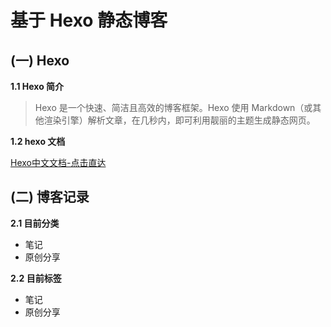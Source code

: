 # 基于 Hexo 静态博客

## (一) Hexo

**1.1 Hexo 简介**
> Hexo 是一个快速、简洁且高效的博客框架。Hexo 使用 Markdown（或其他渲染引擎）解析文章，在几秒内，即可利用靓丽的主题生成静态网页。

**1.2 hexo 文档**

[Hexo中文文档-点击直达](https://hexo.io/zh-cn/docs/)

## (二) 博客记录

**2.1 目前分类**

- 笔记
- 原创分享

**2.2 目前标签**

- 笔记
- 原创分享
